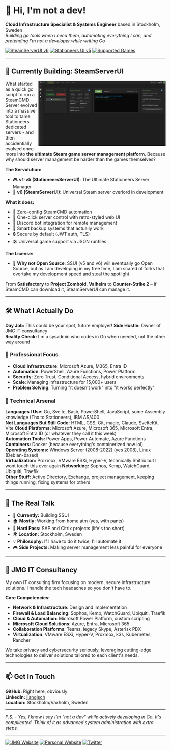 # 👋 Hi, I'm not a dev!

**Cloud Infrastructure Specialist & Systems Engineer** based in Stockholm, Sweden  
*Building go tools when I need them, automating everything I can, and pretending I'm not a developer while writing Go*

[![SteamServerUI v6](https://img.shields.io/badge/SteamServerUI_v6-Current_Project-ff6b35?style=for-the-badge&logo=steam&logoColor=white)](https://github.com/SteamServerUI/SteamServerUI)
[![Stationeers UI v5](https://img.shields.io/badge/StationeersUI_v5-LTS-2563eb?style=for-the-badge&logo=rocket&logoColor=white)](https://github.com/SteamServerUI/StationeersServerUI)
[![Supported Games](https://img.shields.io/badge/Supported_Games-Gallery-28a745?style=for-the-badge&logo=gamepad&logoColor=white)](https://steamserverui.github.io/runfiles/)

---

## 🚀 Currently Building: SteamServerUI

<img src="https://raw.githubusercontent.com/SteamServerUI/SteamServerUI/main/media/v6.png" alt="SteamServerUI Interface" width="400" align="right">

What started as a quick go script to run a SteamCMD Server evolved into a massive tool to tame Stationeers dedicated servers - and then accidentially evolved once more into **the ultimate Steam game server management platform**. Because why should server management be harder than the games themselves?

**The Servolution:**
- 🎮 **v1-v5 (StationeersServerUI)**: The Ultimate Stationeers Server Manager
- 🌟 **v6 (SteamServerUI)**: Universal Steam server overlord in development

**What it does:**
- 🔄 Zero-config SteamCMD automation
- 🎯 One-click server control with retro-styled web UI
- 🤖 Discord bot integration for remote management
- 💾 Smart backup systems that actually work
- 🔒 Secure by default (JWT auth, TLS)
- 🛠️ Universal game support via JSON runfiles

**The License:**
- 🪪 **Why not Open Source**: SSUI (v5 and v6) will eventually go Open Source, but as I am developing in my free time, I am scared of forks that overtake my development speed and steal the spotlight.
  
From **Satisfactory** to **Project Zomboid**, **Valheim** to **Counter-Strike 2** – if SteamCMD can download it, SteamServerUI can manage it.

---

## 🛠️ What I Actually Do

**Day Job:** This could be your spot, future employer!
**Side Hustle:** Owner of JMG IT consultancy  
**Reality Check:** I'm a sysadmin who codes in Go when needed, not the other way around

### 💼 Professional Focus
- **Cloud Infrastructure**: Microsoft Azure, M365, Entra ID
- **Automation**: PowerShell, Azure Functions, Power Platform
- **Security**: Zero Trust, Conditional Access, hybrid environments
- **Scale**: Managing infrastructure for 15,000+ users
- **Problem Solving**: Turning "it doesn't work" into "it works perfectly"

### 🔧 Technical Arsenal
**Languages I Use:** Go, Svelte, Bash, PowerShell, JavaScript, some Assembly knowledge (Thx to Stationeers), IBM AS/400  
**Not Languages But Still Code:** HTML, CSS, Git, magic, Claude, SvelteKit, Vite
**Cloud Platforms:** Microsoft Azure, Microsoft 365, Microsoft Entra, Microsoft Entra ID (or whatever they call it this week)  
**Automation Tools:** Power Apps, Power Automate, Azure Functions  
**Containers:** Docker (because everything's containerized now lol)
**Operating Systems:** Windows Server (2008-2022) (yes 2008), Linux (Debian-based)  
**Virtualization:** Proxmox, VMware ESXi, Hyper-V, technically Shitrix but I wont touch this ever again
**Networking:** Sophos, Kemp, WatchGuard, Ubiquiti, Traefik  
**Other Stuff:** Active Directory, Exchange, project management, keeping things running, fixing systems for others

---

## 🎯 The Real Talk

- 🏢 **Currently:** Building SSUI
- 🏠 **Mostly:** Working from home atm (yes, with pants)
- 🚫 **Hard Pass:** SAP and Citrix projects (life's too short)
- 🌍 **Location:** Stockholm, Sweden
- 💡 **Philosophy:** If I have to do it twice, I'll automate it
- 🎮 **Side Projects:** Making server management less painful for everyone

---

## 🏢 JMG IT Consultancy

My own IT consulting firm focusing on modern, secure infrastructure solutions. I handle the tech headaches so you don't have to.

**Core Competencies:**
- **Network & Infrastructure**: Design and implementation
- **Firewall & Load Balancing**: Sophos, Kemp, WatchGuard, Ubiquiti, Traefik
- **Cloud & Automation**: Microsoft Power Platform, custom scripting
- **Microsoft Cloud Solutions**: Azure, Entra, Microsoft 365
- **Collaboration Platforms**: Teams, legacy Skype, Asterisk PBX
- **Virtualization**: VMware ESXi, Hyper-V, Proxmox, k3s, Kubernetes, Rancher

We take privacy and cybersecurity seriously, leveraging cutting-edge technologies to deliver solutions tailored to each client's needs.

---

## 📫 Get In Touch

**GitHub:** Right here, obviously  
**LinkedIn:** [jlangisch](https://linkedin.com/in/jlangisch/)  
**Location:** Stockholm/Vaxholm, Sweden

---

*P.S. - Yes, I know I say I'm "not a dev" while actively developing in Go. It's complicated. Think of it as advanced system administration with extra steps.*

---

[![JMG Website](https://img.shields.io/badge/JMG_IT-Website-050f26?style=for-the-badge&logo=googlechrome&logoColor=white)](https://www.jmg-it.de)
[![Personal Website](https://img.shields.io/badge/Personal_Website-jlangisch.de-222222?style=for-the-badge&logo=googlechrome&logoColor=white)](https://www.jlangisch.de)
[![Twitter](https://img.shields.io/badge/Twitter-@langischjs-3f9cf3?style=for-the-badge&logo=twitter&logoColor=white)](https://www.twitter.com/langischjs)
